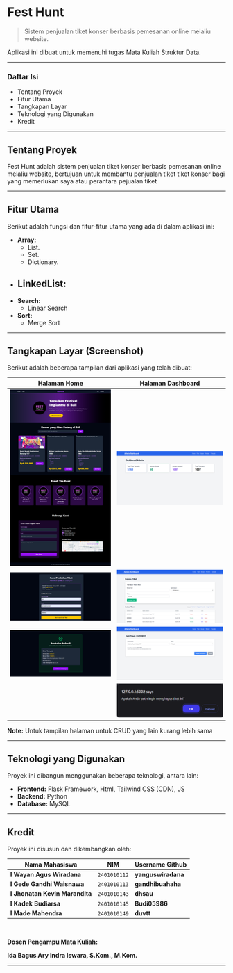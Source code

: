# Fest Hunt

> Sistem penjualan tiket konser berbasis pemesanan online melaliu website.

Aplikasi ini dibuat untuk memenuhi tugas Mata Kuliah Struktur Data.

---

### Daftar Isi

- Tentang Proyek
- Fitur Utama
- Tangkapan Layar
- Teknologi yang Digunakan
- Kredit

---

## Tentang Proyek

Fest Hunt adalah sistem penjualan tiket konser berbasis pemesanan online melaliu website, bertujuan untuk membantu penjualan tiket tiket konser bagi yang memerlukan saya atau perantara pejualan tiket

---

## Fitur Utama

Berikut adalah fungsi dan fitur-fitur utama yang ada di dalam aplikasi ini:

- **Array:**
  - List.
  - Set.
  - Dictionary.
- ## **LinkedList:**
- **Search:**
  - Linear Search
- **Sort:**
  - Merge Sort

---

## Tangkapan Layar (Screenshot)

Berikut adalah beberapa tampilan dari aplikasi yang telah dibuat:

|                           Halaman Home                            |                   Halaman Dashboard                    |
| :---------------------------------------------------------------: | :----------------------------------------------------: |
|            ![Halaman Home](static/images/ss/home.png)             | ![Halaman Dashbaord](static/images/ss/dashboard-1.png) |
|  ![Halaman Form Transaksi](static/images/ss/form-transaksi.png)   |    ![Tampilan Tiket](static/images/ss/k-tiket.png)     |
| ![Halaman Transaksi Berhasil](static/images/ss/form-berhasil.png) |  ![Tampilan Edit Tiket](static/images/ss/e-tiket.png)  |
|                                                                   |  ![Tampilan Hapus Tiket](static/images/ss/delete.png)  |

**Note:** Untuk tampilan halaman untuk CRUD yang lain kurang lebih sama

---

## Teknologi yang Digunakan

Proyek ini dibangun menggunakan beberapa teknologi, antara lain:

- **Frontend:** Flask Framework, Html, Tailwind CSS (CDN), JS
- **Backend:** Python
- **Database:** MySQL

---

## Kredit

Proyek ini disusun dan dikembangkan oleh:

| Nama Mahasiswa                 | NIM          | Username Github    |
| ------------------------------ | ------------ | ------------------ |
| **I Wayan Agus Wiradana**      | `2401010112` | **yanguswiradana** |
| **I Gede Gandhi Waisnawa**     | `2401010113` | **gandhibuahaha**  |
| **I Jhonatan Kevin Marandita** | `2401010143` | **dhsau**          |
| **I Kadek Budiarsa**           | `2401010145` | **Budi05986**      |
| **I Made Mahendra**            | `2401010149` | **duvtt**          |

<br>

**Dosen Pengampu Mata Kuliah:**

**Ida Bagus Ary Indra Iswara, S.Kom., M.Kom.**

---
